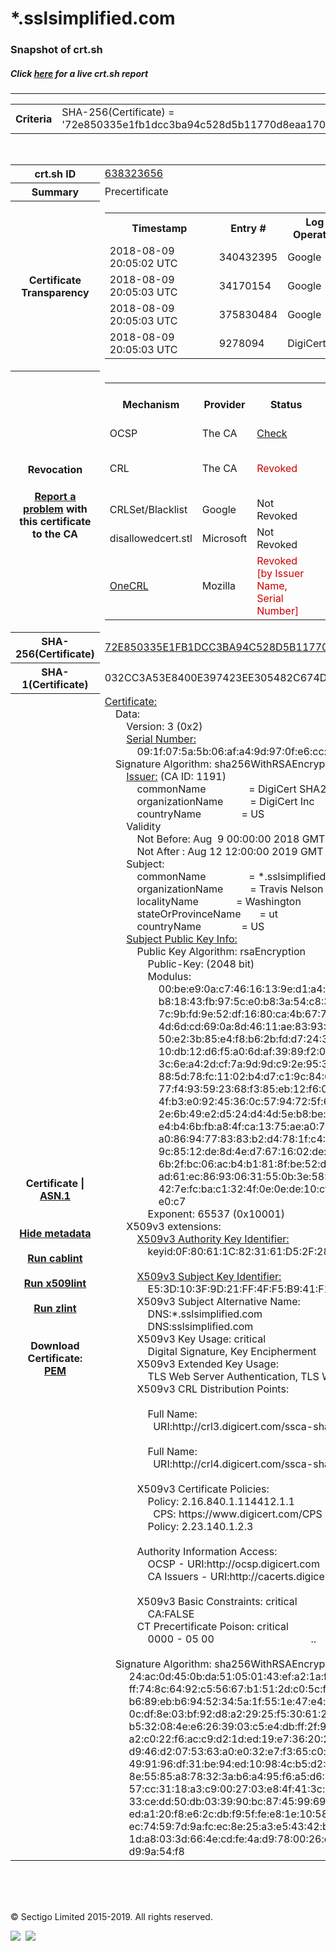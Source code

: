 # *.sslsimplified.com
### Snapshot of crt.sh
##### Click [here](https://crt.sh/?q=72E850335E1FB1DCC3BA94C528D5B11770D8EAA170CB131CD310AC984BAEEF21) for a live crt.sh report

---
<!DOCTYPE HTML PUBLIC "-//W3C//DTD HTML 4.0 Transitional//EN">
<HTML>

<BODY>

<TABLE>
  <TR>
    <TH class="outer">Criteria</TH>
    <TD class="outer">SHA-256(Certificate) = '72e850335e1fb1dcc3ba94c528d5b11770d8eaa170cb131cd310ac984baeef21'</TD>
  </TR>
</TABLE>
<BR>
<TABLE>
  <TR>
    <TH class="outer">crt.sh ID</TH>
    <TD class="outer"><A href="?id=638323656">638323656</A></TD>
  </TR>
  <TR>
    <TH class="outer">Summary</TH>
    <TD class="outer">Precertificate</TD>
  </TR>
  <TR>
    <TH class="outer">Certificate<BR>Transparency</TH>
    <TD class="outer">
<TABLE class="options" style="margin-left:0px">
  <TR>
    <TH>Timestamp</TH>
    <TH>Entry #</TH>
    <TH>Log Operator</TH>
    <TH>Log URL</TH>
  </TR>
  <TR>
    <TD>2018-08-09&nbsp; <FONT class="small">20:05:02 UTC</FONT></TD>
    <TD>340432395</TD>
    <TD>Google</TD>
    <TD>https://ct.googleapis.com/pilot</TD>
  </TR>
  <TR>
    <TD>2018-08-09&nbsp; <FONT class="small">20:05:03 UTC</FONT></TD>
    <TD>34170154</TD>
    <TD>Google</TD>
    <TD>https://ct.googleapis.com/skydiver</TD>
  </TR>
  <TR>
    <TD>2018-08-09&nbsp; <FONT class="small">20:05:03 UTC</FONT></TD>
    <TD>375830484</TD>
    <TD>Google</TD>
    <TD>https://ct.googleapis.com/rocketeer</TD>
  </TR>
  <TR>
    <TD>2018-08-09&nbsp; <FONT class="small">20:05:03 UTC</FONT></TD>
    <TD>9278094</TD>
    <TD>DigiCert</TD>
    <TD>https://ct2.digicert-ct.com/log</TD>
  </TR>
</TABLE>
    </TD>
  </TR>
  <TR>
    <TH class="outer">Revocation<BR><BR>
      <DIV class="small" style="padding-top:3px"><A href="?id=638323656&opt=problemreporting">Report a problem</A> with<BR>this certificate to the CA</DIV></TH>
    <TD class="outer">
      <TABLE class="options" style="margin-left:0px">
        <TR>
          <TH>Mechanism</TH>
          <TH>Provider</TH>
          <TH>Status</TH>
          <TH>Revocation Date</TH>
          <TH>Last Observed in CRL</TH>
          <TH>Last Checked <SPAN style="color:#CC0000;vertical-align:middle;font-size:70%;font-weight:normal">(Error)</SPAN></TH>
        </TR>
        <TR>
          <TD>OCSP</TD>
          <TD>The CA</TD>
          <TD><A href="?id=638323656&opt=ocsp">Check</A></TD>
          <TD><SPAN style="color:#888888">?</SPAN></TD>
          <TD><SPAN style="color:#888888">n/a</SPAN></TD>
          <TD><SPAN style="color:#888888">?</SPAN></TD>
        </TR>
        <TR>
          <TD>CRL</TD>
          <TD>The CA</TD>
          <TD><SPAN style="color:#CC0000">Revoked</SPAN></TD><TD>2018-08-18&nbsp; <FONT class="small">02:57:49 UTC</FONT></TD><TD>2019-08-11&nbsp; <FONT class="small">21:37:36 UTC</FONT></TD><TD>2019-12-04&nbsp; <FONT class="small">20:05:09 UTC</FONT></TD>
        </TR>
        <TR>
          <TD>CRLSet/Blacklist</TD>
          <TD>Google</TD>
          <TD>Not Revoked</TD>
          <TD><SPAN style="color:#888888">n/a</SPAN></TD>
          <TD><SPAN style="color:#888888">n/a</SPAN></TD>
          <TD><SPAN style="color:#888888">n/a</SPAN></TD>
        </TR>
        <TR>
          <TD>disallowedcert.stl</TD>
          <TD>Microsoft</TD>
          <TD>Not Revoked</TD>
          <TD><SPAN style="color:#888888">n/a</SPAN></TD>
          <TD><SPAN style="color:#888888">n/a</SPAN></TD>
          <TD><SPAN style="color:#888888">n/a</SPAN></TD>
        </TR>
        <TR>
          <TD><A href="/mozilla-onecrl" target="_blank">OneCRL</A></TD>
          <TD>Mozilla</TD>
          <TD><SPAN style="color:#CC0000">Revoked [by Issuer Name, Serial Number]</SPAN></TD><TD>2018-08-29&nbsp; <FONT class="small">17:35:07 UTC</FONT></TD>
          <TD><SPAN style="color:#888888">n/a</SPAN></TD>
          <TD><SPAN style="color:#888888">n/a</SPAN></TD>
        </TR>
      </TABLE>
    </TD>
  </TR>
  <TR>
    <TH class="outer">SHA-256(Certificate)</TH>
    <TD class="outer"><A href="//censys.io/certificates/72e850335e1fb1dcc3ba94c528d5b11770d8eaa170cb131cd310ac984baeef21">72E850335E1FB1DCC3BA94C528D5B11770D8EAA170CB131CD310AC984BAEEF21</A></TD>
  </TR>
  <TR>
    <TH class="outer">SHA-1(Certificate)</TH>
    <TD class="outer">032CC3A53E8400E397423EE305482C674D5639B3</TD>
  </TR>
  <TR>
    <TH class="outer">Certificate | <A href="?asn1=638323656">ASN.1</A>
      <SPAN class="small"><BR>
      <BR><BR><A href="?id=638323656&opt=nometadata">Hide metadata</A>
      <BR><BR><A href="?id=638323656&opt=cablint">Run cablint</A>
      <BR><BR><A href="?id=638323656&opt=x509lint">Run x509lint</A>
      <BR><BR><A href="?id=638323656&opt=zlint">Run zlint</A>
      <BR><BR><BR>Download Certificate: <A href="?d=638323656">PEM</A>
      </SPAN>
    </TH>
    <TD class="text"><A href="?d=638323656">Certificate:</A><BR>&nbsp;&nbsp;&nbsp;&nbsp;Data:<BR>&nbsp;&nbsp;&nbsp;&nbsp;&nbsp;&nbsp;&nbsp;&nbsp;Version:&nbsp;3&nbsp;(0x2)<BR>&nbsp;&nbsp;&nbsp;&nbsp;&nbsp;&nbsp;&nbsp;&nbsp;<A href="?serial=091f075a5b06afa49d970fe6ccebfc80">Serial&nbsp;Number:</A><BR>&nbsp;&nbsp;&nbsp;&nbsp;&nbsp;&nbsp;&nbsp;&nbsp;&nbsp;&nbsp;&nbsp;&nbsp;09:1f:07:5a:5b:06:af:a4:9d:97:0f:e6:cc:eb:fc:80<BR>&nbsp;&nbsp;&nbsp;&nbsp;Signature&nbsp;Algorithm:&nbsp;sha256WithRSAEncryption<BR>&nbsp;&nbsp;&nbsp;&nbsp;&nbsp;&nbsp;&nbsp;&nbsp;<A href="?caid=1191">Issuer:</A> <SPAN class="small">(CA ID: 1191)</SPAN><BR>&nbsp;&nbsp;&nbsp;&nbsp;&nbsp;&nbsp;&nbsp;&nbsp;&nbsp;&nbsp;&nbsp;&nbsp;commonName&nbsp;&nbsp;&nbsp;&nbsp;&nbsp;&nbsp;&nbsp;&nbsp;&nbsp;&nbsp;&nbsp;&nbsp;&nbsp;&nbsp;&nbsp;&nbsp;=&nbsp;DigiCert&nbsp;SHA2&nbsp;Secure&nbsp;Server&nbsp;CA<BR>&nbsp;&nbsp;&nbsp;&nbsp;&nbsp;&nbsp;&nbsp;&nbsp;&nbsp;&nbsp;&nbsp;&nbsp;organizationName&nbsp;&nbsp;&nbsp;&nbsp;&nbsp;&nbsp;&nbsp;&nbsp;&nbsp;&nbsp;=&nbsp;DigiCert&nbsp;Inc<BR>&nbsp;&nbsp;&nbsp;&nbsp;&nbsp;&nbsp;&nbsp;&nbsp;&nbsp;&nbsp;&nbsp;&nbsp;countryName&nbsp;&nbsp;&nbsp;&nbsp;&nbsp;&nbsp;&nbsp;&nbsp;&nbsp;&nbsp;&nbsp;&nbsp;&nbsp;&nbsp;&nbsp;=&nbsp;US<BR>&nbsp;&nbsp;&nbsp;&nbsp;&nbsp;&nbsp;&nbsp;&nbsp;Validity<BR>&nbsp;&nbsp;&nbsp;&nbsp;&nbsp;&nbsp;&nbsp;&nbsp;&nbsp;&nbsp;&nbsp;&nbsp;Not&nbsp;Before:&nbsp;Aug&nbsp;&nbsp;9&nbsp;00:00:00&nbsp;2018&nbsp;GMT<BR>&nbsp;&nbsp;&nbsp;&nbsp;&nbsp;&nbsp;&nbsp;&nbsp;&nbsp;&nbsp;&nbsp;&nbsp;Not&nbsp;After&nbsp;:&nbsp;Aug&nbsp;12&nbsp;12:00:00&nbsp;2019&nbsp;GMT<BR>&nbsp;&nbsp;&nbsp;&nbsp;&nbsp;&nbsp;&nbsp;&nbsp;Subject:<BR>&nbsp;&nbsp;&nbsp;&nbsp;&nbsp;&nbsp;&nbsp;&nbsp;&nbsp;&nbsp;&nbsp;&nbsp;commonName&nbsp;&nbsp;&nbsp;&nbsp;&nbsp;&nbsp;&nbsp;&nbsp;&nbsp;&nbsp;&nbsp;&nbsp;&nbsp;&nbsp;&nbsp;&nbsp;=&nbsp;*.sslsimplified.com<BR>&nbsp;&nbsp;&nbsp;&nbsp;&nbsp;&nbsp;&nbsp;&nbsp;&nbsp;&nbsp;&nbsp;&nbsp;organizationName&nbsp;&nbsp;&nbsp;&nbsp;&nbsp;&nbsp;&nbsp;&nbsp;&nbsp;&nbsp;=&nbsp;Travis&nbsp;Nelson<BR>&nbsp;&nbsp;&nbsp;&nbsp;&nbsp;&nbsp;&nbsp;&nbsp;&nbsp;&nbsp;&nbsp;&nbsp;localityName&nbsp;&nbsp;&nbsp;&nbsp;&nbsp;&nbsp;&nbsp;&nbsp;&nbsp;&nbsp;&nbsp;&nbsp;&nbsp;&nbsp;=&nbsp;Washington<BR>&nbsp;&nbsp;&nbsp;&nbsp;&nbsp;&nbsp;&nbsp;&nbsp;&nbsp;&nbsp;&nbsp;&nbsp;stateOrProvinceName&nbsp;&nbsp;&nbsp;&nbsp;&nbsp;&nbsp;&nbsp;=&nbsp;ut<BR>&nbsp;&nbsp;&nbsp;&nbsp;&nbsp;&nbsp;&nbsp;&nbsp;&nbsp;&nbsp;&nbsp;&nbsp;countryName&nbsp;&nbsp;&nbsp;&nbsp;&nbsp;&nbsp;&nbsp;&nbsp;&nbsp;&nbsp;&nbsp;&nbsp;&nbsp;&nbsp;&nbsp;=&nbsp;US<BR>&nbsp;&nbsp;&nbsp;&nbsp;&nbsp;&nbsp;&nbsp;&nbsp;<A href="?spkisha256=c773eaba6b3639f83ca30383e9bdd2005504039d00c100c3a26c410092429450">Subject&nbsp;Public&nbsp;Key&nbsp;Info:</A><BR>&nbsp;&nbsp;&nbsp;&nbsp;&nbsp;&nbsp;&nbsp;&nbsp;&nbsp;&nbsp;&nbsp;&nbsp;Public&nbsp;Key&nbsp;Algorithm:&nbsp;rsaEncryption<BR>&nbsp;&nbsp;&nbsp;&nbsp;&nbsp;&nbsp;&nbsp;&nbsp;&nbsp;&nbsp;&nbsp;&nbsp;&nbsp;&nbsp;&nbsp;&nbsp;Public-Key:&nbsp;(2048&nbsp;bit)<BR>&nbsp;&nbsp;&nbsp;&nbsp;&nbsp;&nbsp;&nbsp;&nbsp;&nbsp;&nbsp;&nbsp;&nbsp;&nbsp;&nbsp;&nbsp;&nbsp;Modulus:<BR>&nbsp;&nbsp;&nbsp;&nbsp;&nbsp;&nbsp;&nbsp;&nbsp;&nbsp;&nbsp;&nbsp;&nbsp;&nbsp;&nbsp;&nbsp;&nbsp;&nbsp;&nbsp;&nbsp;&nbsp;00:be:e9:0a:c7:46:16:13:9e:d1:a4:e4:ff:5c:cf:<BR>&nbsp;&nbsp;&nbsp;&nbsp;&nbsp;&nbsp;&nbsp;&nbsp;&nbsp;&nbsp;&nbsp;&nbsp;&nbsp;&nbsp;&nbsp;&nbsp;&nbsp;&nbsp;&nbsp;&nbsp;b8:18:43:fb:97:5c:e0:b8:3a:54:c8:3e:63:e1:d1:<BR>&nbsp;&nbsp;&nbsp;&nbsp;&nbsp;&nbsp;&nbsp;&nbsp;&nbsp;&nbsp;&nbsp;&nbsp;&nbsp;&nbsp;&nbsp;&nbsp;&nbsp;&nbsp;&nbsp;&nbsp;7c:9b:fd:9e:52:df:16:80:ca:4b:67:72:dd:cc:0f:<BR>&nbsp;&nbsp;&nbsp;&nbsp;&nbsp;&nbsp;&nbsp;&nbsp;&nbsp;&nbsp;&nbsp;&nbsp;&nbsp;&nbsp;&nbsp;&nbsp;&nbsp;&nbsp;&nbsp;&nbsp;4d:6d:cd:69:0a:8d:46:11:ae:83:93:83:06:ca:0b:<BR>&nbsp;&nbsp;&nbsp;&nbsp;&nbsp;&nbsp;&nbsp;&nbsp;&nbsp;&nbsp;&nbsp;&nbsp;&nbsp;&nbsp;&nbsp;&nbsp;&nbsp;&nbsp;&nbsp;&nbsp;50:e2:3b:85:e4:f8:b6:2b:fd:d7:24:3e:3a:52:05:<BR>&nbsp;&nbsp;&nbsp;&nbsp;&nbsp;&nbsp;&nbsp;&nbsp;&nbsp;&nbsp;&nbsp;&nbsp;&nbsp;&nbsp;&nbsp;&nbsp;&nbsp;&nbsp;&nbsp;&nbsp;10:db:12:d6:f5:a0:6d:af:39:89:f2:0a:b7:7a:52:<BR>&nbsp;&nbsp;&nbsp;&nbsp;&nbsp;&nbsp;&nbsp;&nbsp;&nbsp;&nbsp;&nbsp;&nbsp;&nbsp;&nbsp;&nbsp;&nbsp;&nbsp;&nbsp;&nbsp;&nbsp;3c:6e:a4:2d:cf:7a:9d:9d:c9:2e:95:38:aa:35:ce:<BR>&nbsp;&nbsp;&nbsp;&nbsp;&nbsp;&nbsp;&nbsp;&nbsp;&nbsp;&nbsp;&nbsp;&nbsp;&nbsp;&nbsp;&nbsp;&nbsp;&nbsp;&nbsp;&nbsp;&nbsp;88:5d:78:fc:11:02:b4:d7:c1:9c:84:6c:ab:ad:15:<BR>&nbsp;&nbsp;&nbsp;&nbsp;&nbsp;&nbsp;&nbsp;&nbsp;&nbsp;&nbsp;&nbsp;&nbsp;&nbsp;&nbsp;&nbsp;&nbsp;&nbsp;&nbsp;&nbsp;&nbsp;77:f4:93:59:23:68:f3:85:eb:12:f6:01:ad:a4:d7:<BR>&nbsp;&nbsp;&nbsp;&nbsp;&nbsp;&nbsp;&nbsp;&nbsp;&nbsp;&nbsp;&nbsp;&nbsp;&nbsp;&nbsp;&nbsp;&nbsp;&nbsp;&nbsp;&nbsp;&nbsp;4f:b3:e0:92:45:36:0c:57:94:72:5f:69:bd:f7:2c:<BR>&nbsp;&nbsp;&nbsp;&nbsp;&nbsp;&nbsp;&nbsp;&nbsp;&nbsp;&nbsp;&nbsp;&nbsp;&nbsp;&nbsp;&nbsp;&nbsp;&nbsp;&nbsp;&nbsp;&nbsp;2e:6b:49:e2:d5:24:d4:4d:5e:b8:be:dc:a9:0c:4d:<BR>&nbsp;&nbsp;&nbsp;&nbsp;&nbsp;&nbsp;&nbsp;&nbsp;&nbsp;&nbsp;&nbsp;&nbsp;&nbsp;&nbsp;&nbsp;&nbsp;&nbsp;&nbsp;&nbsp;&nbsp;e4:b4:6b:fb:a8:4f:ca:13:75:ae:a0:79:48:46:96:<BR>&nbsp;&nbsp;&nbsp;&nbsp;&nbsp;&nbsp;&nbsp;&nbsp;&nbsp;&nbsp;&nbsp;&nbsp;&nbsp;&nbsp;&nbsp;&nbsp;&nbsp;&nbsp;&nbsp;&nbsp;a0:86:94:77:83:83:b2:d4:78:1f:c4:5b:c4:25:ee:<BR>&nbsp;&nbsp;&nbsp;&nbsp;&nbsp;&nbsp;&nbsp;&nbsp;&nbsp;&nbsp;&nbsp;&nbsp;&nbsp;&nbsp;&nbsp;&nbsp;&nbsp;&nbsp;&nbsp;&nbsp;9c:85:12:de:8d:4e:d7:67:16:02:de:2a:e2:30:d3:<BR>&nbsp;&nbsp;&nbsp;&nbsp;&nbsp;&nbsp;&nbsp;&nbsp;&nbsp;&nbsp;&nbsp;&nbsp;&nbsp;&nbsp;&nbsp;&nbsp;&nbsp;&nbsp;&nbsp;&nbsp;6b:2f:bc:06:ac:b4:b1:81:8f:be:52:d2:38:73:12:<BR>&nbsp;&nbsp;&nbsp;&nbsp;&nbsp;&nbsp;&nbsp;&nbsp;&nbsp;&nbsp;&nbsp;&nbsp;&nbsp;&nbsp;&nbsp;&nbsp;&nbsp;&nbsp;&nbsp;&nbsp;ad:61:ec:86:93:06:31:55:0b:3e:58:79:a4:aa:57:<BR>&nbsp;&nbsp;&nbsp;&nbsp;&nbsp;&nbsp;&nbsp;&nbsp;&nbsp;&nbsp;&nbsp;&nbsp;&nbsp;&nbsp;&nbsp;&nbsp;&nbsp;&nbsp;&nbsp;&nbsp;42:7e:fc:ba:c1:32:4f:0e:0e:de:10:cf:16:71:ef:<BR>&nbsp;&nbsp;&nbsp;&nbsp;&nbsp;&nbsp;&nbsp;&nbsp;&nbsp;&nbsp;&nbsp;&nbsp;&nbsp;&nbsp;&nbsp;&nbsp;&nbsp;&nbsp;&nbsp;&nbsp;e0:c7<BR>&nbsp;&nbsp;&nbsp;&nbsp;&nbsp;&nbsp;&nbsp;&nbsp;&nbsp;&nbsp;&nbsp;&nbsp;&nbsp;&nbsp;&nbsp;&nbsp;Exponent:&nbsp;65537&nbsp;(0x10001)<BR>&nbsp;&nbsp;&nbsp;&nbsp;&nbsp;&nbsp;&nbsp;&nbsp;X509v3&nbsp;extensions:<BR>&nbsp;&nbsp;&nbsp;&nbsp;&nbsp;&nbsp;&nbsp;&nbsp;&nbsp;&nbsp;&nbsp;&nbsp;<A href="?ski=0f80611c823161d52f28e78d4638b42ce1c6d9e2">X509v3&nbsp;Authority&nbsp;Key&nbsp;Identifier:</A><BR>&nbsp;&nbsp;&nbsp;&nbsp;&nbsp;&nbsp;&nbsp;&nbsp;&nbsp;&nbsp;&nbsp;&nbsp;&nbsp;&nbsp;&nbsp;&nbsp;keyid:0F:80:61:1C:82:31:61:D5:2F:28:E7:8D:46:38:B4:2C:E1:C6:D9:E2<BR><BR>&nbsp;&nbsp;&nbsp;&nbsp;&nbsp;&nbsp;&nbsp;&nbsp;&nbsp;&nbsp;&nbsp;&nbsp;<A href="?ski=e53d103f9d21ff4ff5b941f1a6a44c29608fd813">X509v3&nbsp;Subject&nbsp;Key&nbsp;Identifier:</A><BR>&nbsp;&nbsp;&nbsp;&nbsp;&nbsp;&nbsp;&nbsp;&nbsp;&nbsp;&nbsp;&nbsp;&nbsp;&nbsp;&nbsp;&nbsp;&nbsp;E5:3D:10:3F:9D:21:FF:4F:F5:B9:41:F1:A6:A4:4C:29:60:8F:D8:13<BR>&nbsp;&nbsp;&nbsp;&nbsp;&nbsp;&nbsp;&nbsp;&nbsp;&nbsp;&nbsp;&nbsp;&nbsp;X509v3&nbsp;Subject&nbsp;Alternative&nbsp;Name:&nbsp;<BR>&nbsp;&nbsp;&nbsp;&nbsp;&nbsp;&nbsp;&nbsp;&nbsp;&nbsp;&nbsp;&nbsp;&nbsp;&nbsp;&nbsp;&nbsp;&nbsp;DNS:*.sslsimplified.com<BR>&nbsp;&nbsp;&nbsp;&nbsp;&nbsp;&nbsp;&nbsp;&nbsp;&nbsp;&nbsp;&nbsp;&nbsp;&nbsp;&nbsp;&nbsp;&nbsp;DNS:sslsimplified.com<BR>&nbsp;&nbsp;&nbsp;&nbsp;&nbsp;&nbsp;&nbsp;&nbsp;&nbsp;&nbsp;&nbsp;&nbsp;X509v3&nbsp;Key&nbsp;Usage:&nbsp;critical<BR>&nbsp;&nbsp;&nbsp;&nbsp;&nbsp;&nbsp;&nbsp;&nbsp;&nbsp;&nbsp;&nbsp;&nbsp;&nbsp;&nbsp;&nbsp;&nbsp;Digital&nbsp;Signature,&nbsp;Key&nbsp;Encipherment<BR>&nbsp;&nbsp;&nbsp;&nbsp;&nbsp;&nbsp;&nbsp;&nbsp;&nbsp;&nbsp;&nbsp;&nbsp;X509v3&nbsp;Extended&nbsp;Key&nbsp;Usage:&nbsp;<BR>&nbsp;&nbsp;&nbsp;&nbsp;&nbsp;&nbsp;&nbsp;&nbsp;&nbsp;&nbsp;&nbsp;&nbsp;&nbsp;&nbsp;&nbsp;&nbsp;TLS&nbsp;Web&nbsp;Server&nbsp;Authentication,&nbsp;TLS&nbsp;Web&nbsp;Client&nbsp;Authentication<BR>&nbsp;&nbsp;&nbsp;&nbsp;&nbsp;&nbsp;&nbsp;&nbsp;&nbsp;&nbsp;&nbsp;&nbsp;X509v3&nbsp;CRL&nbsp;Distribution&nbsp;Points:&nbsp;<BR><BR>&nbsp;&nbsp;&nbsp;&nbsp;&nbsp;&nbsp;&nbsp;&nbsp;&nbsp;&nbsp;&nbsp;&nbsp;&nbsp;&nbsp;&nbsp;&nbsp;Full&nbsp;Name:<BR>&nbsp;&nbsp;&nbsp;&nbsp;&nbsp;&nbsp;&nbsp;&nbsp;&nbsp;&nbsp;&nbsp;&nbsp;&nbsp;&nbsp;&nbsp;&nbsp;&nbsp;&nbsp;URI:http://crl3.digicert.com/ssca-sha2-g6.crl<BR><BR>&nbsp;&nbsp;&nbsp;&nbsp;&nbsp;&nbsp;&nbsp;&nbsp;&nbsp;&nbsp;&nbsp;&nbsp;&nbsp;&nbsp;&nbsp;&nbsp;Full&nbsp;Name:<BR>&nbsp;&nbsp;&nbsp;&nbsp;&nbsp;&nbsp;&nbsp;&nbsp;&nbsp;&nbsp;&nbsp;&nbsp;&nbsp;&nbsp;&nbsp;&nbsp;&nbsp;&nbsp;URI:http://crl4.digicert.com/ssca-sha2-g6.crl<BR><BR>&nbsp;&nbsp;&nbsp;&nbsp;&nbsp;&nbsp;&nbsp;&nbsp;&nbsp;&nbsp;&nbsp;&nbsp;X509v3&nbsp;Certificate&nbsp;Policies:&nbsp;<BR>&nbsp;&nbsp;&nbsp;&nbsp;&nbsp;&nbsp;&nbsp;&nbsp;&nbsp;&nbsp;&nbsp;&nbsp;&nbsp;&nbsp;&nbsp;&nbsp;Policy:&nbsp;2.16.840.1.114412.1.1<BR>&nbsp;&nbsp;&nbsp;&nbsp;&nbsp;&nbsp;&nbsp;&nbsp;&nbsp;&nbsp;&nbsp;&nbsp;&nbsp;&nbsp;&nbsp;&nbsp;&nbsp;&nbsp;CPS:&nbsp;https://www.digicert.com/CPS<BR>&nbsp;&nbsp;&nbsp;&nbsp;&nbsp;&nbsp;&nbsp;&nbsp;&nbsp;&nbsp;&nbsp;&nbsp;&nbsp;&nbsp;&nbsp;&nbsp;Policy:&nbsp;2.23.140.1.2.3<BR><BR>&nbsp;&nbsp;&nbsp;&nbsp;&nbsp;&nbsp;&nbsp;&nbsp;&nbsp;&nbsp;&nbsp;&nbsp;Authority&nbsp;Information&nbsp;Access:&nbsp;<BR>&nbsp;&nbsp;&nbsp;&nbsp;&nbsp;&nbsp;&nbsp;&nbsp;&nbsp;&nbsp;&nbsp;&nbsp;&nbsp;&nbsp;&nbsp;&nbsp;OCSP&nbsp;-&nbsp;URI:http://ocsp.digicert.com<BR>&nbsp;&nbsp;&nbsp;&nbsp;&nbsp;&nbsp;&nbsp;&nbsp;&nbsp;&nbsp;&nbsp;&nbsp;&nbsp;&nbsp;&nbsp;&nbsp;CA&nbsp;Issuers&nbsp;-&nbsp;URI:http://cacerts.digicert.com/DigiCertSHA2SecureServerCA.crt<BR><BR>&nbsp;&nbsp;&nbsp;&nbsp;&nbsp;&nbsp;&nbsp;&nbsp;&nbsp;&nbsp;&nbsp;&nbsp;X509v3&nbsp;Basic&nbsp;Constraints:&nbsp;critical<BR>&nbsp;&nbsp;&nbsp;&nbsp;&nbsp;&nbsp;&nbsp;&nbsp;&nbsp;&nbsp;&nbsp;&nbsp;&nbsp;&nbsp;&nbsp;&nbsp;CA:FALSE<BR>&nbsp;&nbsp;&nbsp;&nbsp;&nbsp;&nbsp;&nbsp;&nbsp;&nbsp;&nbsp;&nbsp;&nbsp;CT&nbsp;Precertificate&nbsp;Poison:&nbsp;critical<BR>&nbsp;&nbsp;&nbsp;&nbsp;&nbsp;&nbsp;&nbsp;&nbsp;&nbsp;&nbsp;&nbsp;&nbsp;&nbsp;&nbsp;&nbsp;&nbsp;0000&nbsp;-&nbsp;05&nbsp;00&nbsp;&nbsp;&nbsp;&nbsp;&nbsp;&nbsp;&nbsp;&nbsp;&nbsp;&nbsp;&nbsp;&nbsp;&nbsp;&nbsp;&nbsp;&nbsp;&nbsp;&nbsp;&nbsp;&nbsp;&nbsp;&nbsp;&nbsp;&nbsp;&nbsp;&nbsp;&nbsp;&nbsp;&nbsp;&nbsp;&nbsp;&nbsp;&nbsp;&nbsp;&nbsp;&nbsp;..<BR><BR>&nbsp;&nbsp;&nbsp;&nbsp;Signature&nbsp;Algorithm:&nbsp;sha256WithRSAEncryption<BR>&nbsp;&nbsp;&nbsp;&nbsp;&nbsp;&nbsp;&nbsp;&nbsp;&nbsp;24:ac:0d:45:0b:da:51:05:01:43:ef:a2:1a:f8:68:be:1d:ed:<BR>&nbsp;&nbsp;&nbsp;&nbsp;&nbsp;&nbsp;&nbsp;&nbsp;&nbsp;ff:74:8c:64:92:c5:56:67:b1:51:2d:c0:5c:f3:87:25:9b:93:<BR>&nbsp;&nbsp;&nbsp;&nbsp;&nbsp;&nbsp;&nbsp;&nbsp;&nbsp;b6:89:eb:b6:94:52:34:5a:1f:55:1e:47:e4:ac:78:1b:c4:e1:<BR>&nbsp;&nbsp;&nbsp;&nbsp;&nbsp;&nbsp;&nbsp;&nbsp;&nbsp;0c:df:8e:03:bf:92:d8:a2:29:25:f5:30:61:29:34:86:ad:81:<BR>&nbsp;&nbsp;&nbsp;&nbsp;&nbsp;&nbsp;&nbsp;&nbsp;&nbsp;b5:32:08:4e:e6:26:39:03:c5:e4:db:ff:2f:95:2f:b0:60:fa:<BR>&nbsp;&nbsp;&nbsp;&nbsp;&nbsp;&nbsp;&nbsp;&nbsp;&nbsp;a2:c0:22:f6:ac:c9:d2:1d:ed:19:e7:36:20:25:13:c7:05:50:<BR>&nbsp;&nbsp;&nbsp;&nbsp;&nbsp;&nbsp;&nbsp;&nbsp;&nbsp;d9:46:d2:07:53:63:a0:e0:32:e7:f3:65:c0:f3:12:e3:ca:ed:<BR>&nbsp;&nbsp;&nbsp;&nbsp;&nbsp;&nbsp;&nbsp;&nbsp;&nbsp;49:91:96:df:31:be:94:ed:10:98:4c:b5:d2:72:b6:2b:53:8a:<BR>&nbsp;&nbsp;&nbsp;&nbsp;&nbsp;&nbsp;&nbsp;&nbsp;&nbsp;8e:55:85:a8:78:32:3a:b6:a4:95:f6:a5:d6:0d:47:03:79:e2:<BR>&nbsp;&nbsp;&nbsp;&nbsp;&nbsp;&nbsp;&nbsp;&nbsp;&nbsp;57:cc:31:18:a3:c9:00:27:03:e8:4f:41:3c:97:c2:45:a0:64:<BR>&nbsp;&nbsp;&nbsp;&nbsp;&nbsp;&nbsp;&nbsp;&nbsp;&nbsp;33:ce:dd:50:db:03:39:90:bc:87:45:99:69:d4:6b:8d:29:9c:<BR>&nbsp;&nbsp;&nbsp;&nbsp;&nbsp;&nbsp;&nbsp;&nbsp;&nbsp;ed:a1:20:f8:e6:2c:db:f9:5f:fe:e8:1e:10:58:e0:d8:21:3a:<BR>&nbsp;&nbsp;&nbsp;&nbsp;&nbsp;&nbsp;&nbsp;&nbsp;&nbsp;ec:74:59:7d:9a:fc:ec:8e:25:a3:e5:43:42:b4:1c:07:64:a8:<BR>&nbsp;&nbsp;&nbsp;&nbsp;&nbsp;&nbsp;&nbsp;&nbsp;&nbsp;1d:a8:03:3d:66:4e:cd:fe:4a:d9:78:00:26:e6:3f:a6:98:82:<BR>&nbsp;&nbsp;&nbsp;&nbsp;&nbsp;&nbsp;&nbsp;&nbsp;&nbsp;d9:9a:54:f8<BR>    </TD>
  </TR>
</TABLE>

  <BR><BR><BR>

  <P class="copyright">&copy; Sectigo Limited 2015-2019. All rights reserved.</P>
  <DIV>
    <A href="https://sectigo.com/"><IMG src="/sectigo_s.png"></A>
    &nbsp;<A href="https://github.com/crtsh"><IMG src="/GitHub-Mark-32px.png"></A>
  </DIV>
</BODY>
</HTML>
